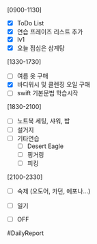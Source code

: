 [0900-1130]
- [x] ToDo List 
- [x] 연습 프레이즈 리스트 추가 
- [x] lv1 
- [x] 오늘 점심은 삼계탕

[1330-1730]
- [ ] 여름 옷 구매 
- [x] 바디워시 및 클렌징 오일 구매
- [ ] swift 기본문법 학습시작 

[1830-2100]
- [ ] 노트북 세팅, 샤워, 밥
- [ ] 설거지
- [ ] 기타연습 
	- [ ] Desert Eagle 
	- [ ] 핑거링   
	- [ ] 피킹  

[2100-2330]
- [ ] 숙제 (오도어, 카던, 에포나...)
- [ ] 일기
	
- [ ] OFF

#DailyReport 